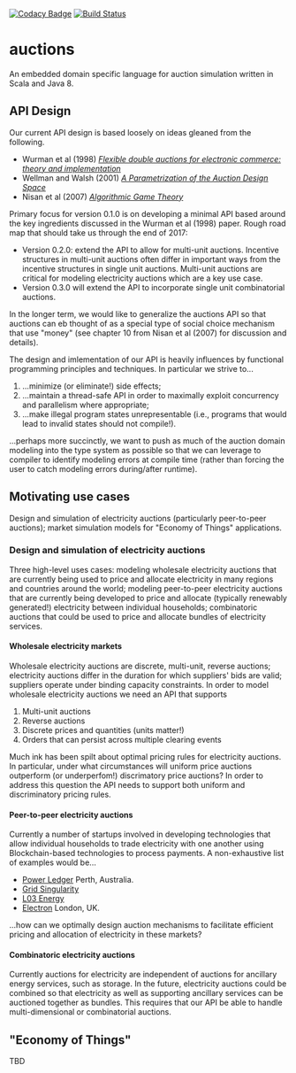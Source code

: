 [![Codacy Badge](https://api.codacy.com/project/badge/Grade/ae56630986234d08a5944cf802fa04d5)](https://www.codacy.com/app/herculesl/auctions?utm_source=github.com&utm_medium=referral&utm_content=EconomicSL/auctions&utm_campaign=badger)
[![Build Status](https://travis-ci.org/EconomicSL/auctions.svg?branch=develop)](https://travis-ci.org/EconomicSL/auctions)

# auctions
An embedded domain specific language for auction simulation written in Scala and Java 8. 

## API Design
Our current API design is based loosely on ideas gleaned from the following.

* Wurman et al (1998) [_Flexible double auctions for electronic commerce: theory and implementation_](http://wewalsh.com/papers/dss98.pdf)
* Wellman and Walsh (2001) [_A Parametrization of the Auction Design Space_](https://pdfs.semanticscholar.org/88eb/648f4c74c9e8ee50fd818a266b6f1b3b2ca3.pdf)
* Nisan et al (2007) [_Algorithmic Game Theory_](http://www.cs.cmu.edu/~sandholm/cs15-892F13/algorithmic-game-theory.pdf)

Primary focus for version 0.1.0 is on developing a minimal API based around the key ingredients discussed in the Wurman et al (1998) paper. Rough road map that should take us through the end of 2017:

* Version 0.2.0: extend the API to allow for multi-unit auctions. Incentive structures in multi-unit auctions often differ in important ways from the incentive structures in single unit auctions. Multi-unit auctions are critical for modeling electricity auctions which are a key use case. 
* Version 0.3.0 will extend the API to incorporate single unit combinatorial auctions. 

In the longer term, we would like to generalize the auctions API so that auctions can eb thought of as a special type of social choice mechanism that use "money" (see chapter 10 from Nisan et al (2007) for discussion and details). 

The design and imlementation of our API is heavily influences by functional programming principles and techniques. In particular we strive to...

1. ...minimize (or eliminate!) side effects;
2. ...maintain a thread-safe API in order to maximally exploit concurrency and parallelism where appropriate;
3. ...make illegal program states unrepresentable (i.e., programs that would lead to invalid states should not compile!).

...perhaps more succinctly, we want to push as much of the auction domain modeling into the type system as possible so that we can leverage to compiler to identify modeling errors at compile time (rather than forcing the user to catch modeling errors during/after runtime).

## Motivating use cases
Design and simulation of electricity auctions (particularly peer-to-peer auctions); market simulation models for "Economy of Things" applications. 

### Design and simulation of electricity auctions
Three high-level uses cases: modeling wholesale electricity auctions that are currently being used to price and allocate electricity in many regions and countries around the world; modeling peer-to-peer electricity auctions that are currently being developed to price and allocate (typically renewably generated!) electricity between individual households; combinatoric auctions that could be used to price and allocate bundles of electricity services. 

#### Wholesale electricity markets
Wholesale electricity auctions are discrete, multi-unit, reverse auctions; electricity auctions differ in the duration for which suppliers' bids are valid; suppliers operate under binding capacity constraints. In order to model wholesale electricity auctions we need an API that supports 

1. Multi-unit auctions
2. Reverse auctions
3. Discrete prices and quantities (units matter!)
4. Orders that can persist across multiple clearing events

Much ink has been spilt about optimal pricing rules for electricity auctions. In particular, under what circumstances will uniform price auctions outperform (or underperfom!) discrimatory price auctions? In order to address this question the API needs to support both uniform and discriminatory pricing rules.

#### Peer-to-peer electricity auctions
Currently a number of startups involved in developing technologies that allow individual households to trade electricity with one another using Blockchain-based technologies to process payments. A non-exhaustive list of examples would be...

* [Power Ledger](https://powerledger.io/) Perth, Australia.
* [Grid Singularity](http://gridsingularity.com/)
* [L03 Energy](http://lo3energy.com/)
* [Electron](http://www.electron.org.uk/) London, UK.

...how can we optimally design auction mechanisms to facilitate efficient pricing and allocation of electricity in these markets?

#### Combinatoric electricity auctions
Currently auctions for electricity are independent of auctions for ancillary energy services, such as storage. In the future, electricity auctions could be combined so that electricity as well as supporting ancillary services can be auctioned together as bundles. This requires that our API be able to handle multi-dimensional or combinatorial auctions.

## "Economy of Things"

TBD
